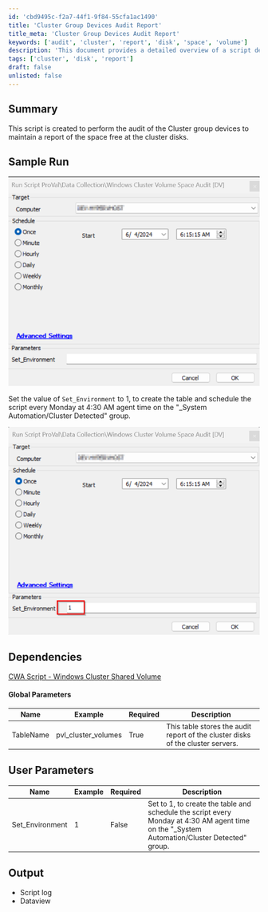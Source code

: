 ```yaml
---
id: 'cbd9495c-f2a7-44f1-9f84-55cfa1ac1490'
title: 'Cluster Group Devices Audit Report'
title_meta: 'Cluster Group Devices Audit Report'
keywords: ['audit', 'cluster', 'report', 'disk', 'space', 'volume']
description: 'This document provides a detailed overview of a script designed to audit cluster group devices, focusing on maintaining a report of free space on cluster disks. It includes sample runs, dependencies, global parameters, user parameters, and expected outputs.'
tags: ['cluster', 'disk', 'report']
draft: false
unlisted: false
---
```

## Summary

This script is created to perform the audit of the Cluster group devices to maintain a report of the space free at the cluster disks.

## Sample Run

![Sample Run Image](../../../static/img/Windows-Cluster-Volume-Space-Audit-DV/image_1.png)

Set the value of `Set_Environment` to 1, to create the table and schedule the script every Monday at 4:30 AM agent time on the "_System Automation/Cluster Detected" group.

![Sample Run Image](../../../static/img/Windows-Cluster-Volume-Space-Audit-DV/image_2.png)

## Dependencies

[CWA Script - Windows Cluster Shared Volume](<./Windows Cluster Shared Volume Autofix,Ticket.md>)

#### Global Parameters

| Name       | Example              | Required | Description                                                                 |
|------------|----------------------|----------|-----------------------------------------------------------------------------|
| TableName  | pvl_cluster_volumes   | True     | This table stores the audit report of the cluster disks of the cluster servers. |

## User Parameters

| Name             | Example | Required | Description                                                                                                         |
|------------------|---------|----------|---------------------------------------------------------------------------------------------------------------------|
| Set_Environment   | 1       | False    | Set to 1, to create the table and schedule the script every Monday at 4:30 AM agent time on the "_System Automation/Cluster Detected" group. |

## Output

- Script log
- Dataview












